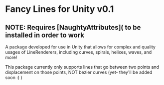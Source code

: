 # Fancy Lines for Unity v0.1

## NOTE: Requires [NaughtyAttributes]( to be installed in order to work

A package developed for use in Unity that allows for complex and quality usages of LineRenderers, including curves, spirals, helixes, waves, and more!

This package currently only supports lines that go between two points and displacement on those points, NOT bezier curves (yet- they'll be added soon :) )

